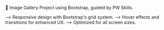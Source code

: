 📸 Image Gallery Project using Bootstrap, guided by PW Skills.

--> Responsive design with Bootstrap's grid system.
--> Hover effects and transitions for enhanced UX.
--> Optimized for all screen sizes.
